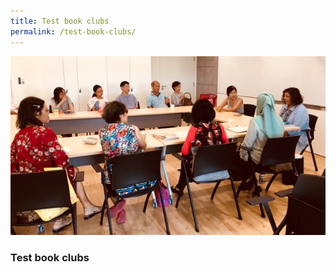```yaml
---
title: Test book clubs
permalink: /test-book-clubs/
---
```


![banner book clubs](\images\Next-Chapter_Meira-Chand.jpg)

### Test book clubs